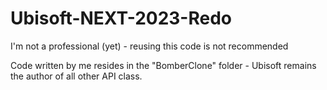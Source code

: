 # Ubisoft-NEXT-2023-Redo

I'm not a professional (yet) - reusing this code is not recommended

Code written by me resides in the "BomberClone" folder -
Ubisoft remains the author of all other API class.

